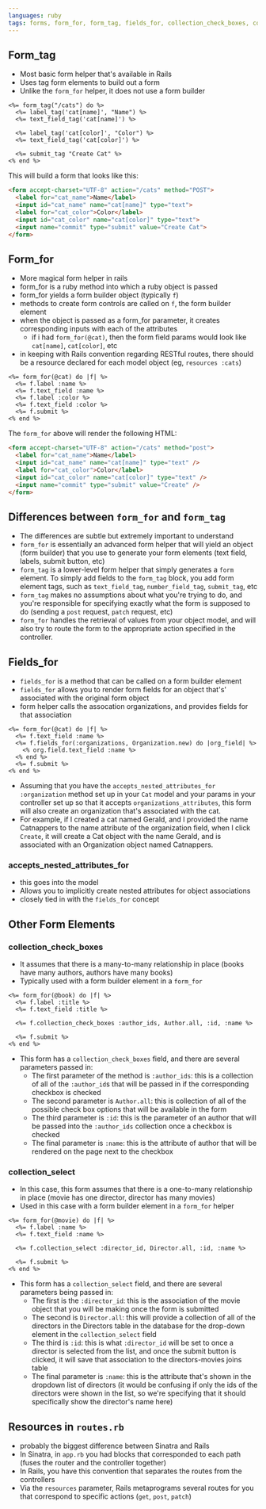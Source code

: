```yaml
---
languages: ruby
tags: forms, form_for, form_tag, fields_for, collection_check_boxes, collection_select
---
```


## Form_tag
- Most basic form helper that's available in Rails
- Uses tag form elements to build out a form
- Unlike the `form_for` helper, it does not use a form builder

```erb
<%= form_tag("/cats") do %>
  <%= label_tag('cat[name]', "Name") %>
  <%= text_field_tag('cat[name]') %>

  <%= label_tag('cat[color]', "Color") %>
  <%= text_field_tag('cat[color]') %>

  <%= submit_tag "Create Cat" %>
<% end %>
```

This will build a form that looks like this:

```html
<form accept-charset="UTF-8" action="/cats" method="POST">
  <label for="cat_name">Name</label>
  <input id="cat_name" name="cat[name]" type="text">
  <label for="cat_color">Color</label>
  <input id="cat_color" name="cat[color]" type="text">
  <input name="commit" type="submit" value="Create Cat">
</form>
```

## Form_for
- More magical form helper in rails
- form_for is a ruby method into which a ruby object is passed
- form_for yields a form builder object (typically `f`)
- methods to create form controls are called on `f`, the form builder element
- when the object is passed as a form_for parameter, it creates corresponding inputs with each of the attributes
    - if i had `form_for(@cat)`, then the form field params would look like `cat[name]`, `cat[color]`, etc
- in keeping with Rails convention regarding RESTful routes, there should be a resource declared for each model object (eg, `resources :cats`)

```erb
<%= form_for(@cat) do |f| %>
  <%= f.label :name %>
  <%= f.text_field :name %>
  <%= f.label :color %>
  <%= f.text_field :color %>
  <%= f.submit %>
<% end %>
```

The `form_for` above will render the following HTML:

```html
<form accept-charset="UTF-8" action="/cats" method="post">
  <label for="cat_name">Name</label>
  <input id="cat_name" name="cat[name]" type="text" />
  <label for="cat_color">Color</label>
  <input id="cat_color" name="cat[color]" type="text" />
  <input name="commit" type="submit" value="Create" />
</form>
```

## Differences between `form_for` and `form_tag`
- The differences are subtle but extremely important to understand
- `form_for` is essentially an advanced form helper that will yield an object (form builder) that you use to generate your form elements (text field, labels, submit button, etc)
- `form_tag` is a lower-level form helper that simply generates a `form` element. To simply add fields to the `form_tag` block, you add form element tags, such as `text_field_tag`, `number_field_tag`, `submit_tag`, etc
- `form_tag` makes no assumptions about what you're trying to do, and you're responsible for specifying exactly what the form is supposed to do (sending a `post` request, `patch` request, etc)
- `form_for` handles the retrieval of values from your object model, and will also try to route the form to the appropriate action specified in the controller.

## Fields_for
- `fields_for` is a method that can be called on a form builder element
- `fields_for` allows you to render form fields for an object that's' associated with the original form object
- form helper calls the assocation organizations, and provides fields for that association

```erb
<%= form_for(@cat) do |f| %>
  <%= f.text_field :name %>
  <%= f.fields_for(:organizations, Organization.new) do |org_field| %>
    <% org.field.text_field :name %>
  <% end %>
  <%= f.submit %>
<% end %>
```

- Assuming that you have the `accepts_nested_attributes_for :organization` method set up in your `Cat` model and your params in your controller set up so that it accepts `organizations_attributes`, this form will also create an organization that's associated with the cat.
- For example, if I created a cat named Gerald, and I provided the name Catnappers to the name attribute of the organization field, when I click `Create`, it will create a Cat object with the name Gerald, and is associated with an Organization object named Catnappers.

### accepts_nested_attributes_for  
- this goes into the model
- Allows you to implicitly create nested attributes for object associations
- closely tied in with the `fields_for` concept

## Other Form Elements

### collection_check_boxes
- It assumes that there is a many-to-many relationship in place (books have many authors, authors have many books)
- Typically used with a form builder element in a `form_for`

```erb
<%= form_for(@book) do |f| %>
  <%= f.label :title %>
  <%= f.text_field :title %>

  <%= f.collection_check_boxes :author_ids, Author.all, :id, :name %>

  <%= f.submit %>
<% end %>
```

- This form has a `collection_check_boxes` field, and there are several parameters passed in:
  - The first parameter of the method is `:author_ids`: this is a collection of all of the `:author_id`s that will be passed in if the corresponding checkbox is checked
  - The second parameter is `Author.all`: this is collection of all of the possible check box options that will be available in the form
  - The third parameter is `:id`: this is the parameter of an author that will be passed into the `:author_ids` collection once a checkbox is checked
  - The final parameter is `:name`: this is the attribute of author that will be rendered on the page next to the checkbox

### collection_select
- In this case, this form assumes that there is a one-to-many relationship in place (movie has one director, director has many movies)
- Used in this case with a form builder element in a `form_for` helper

```erb
<%= form_for(@movie) do |f| %>
  <%= f.label :name %>
  <%= f.text_field :name %>

  <%= f.collection_select :director_id, Director.all, :id, :name %>

  <%= f.submit %>
<% end %>
```

- This form has a `collection_select` field, and there are several parameters being passed in:
  - The first is the `:director_id`: this is the association of the movie object that you will be making once the form is submitted
  - The second is `Director.all`: this will provide a collection of all of the directors in the Directors table in the database for the drop-down element in the `collection_select` field
  - The third is `:id`: this is what `:director_id` will be set to once a director is selected from the list, and once the submit button is clicked, it will save that association to the directors-movies joins table
  - The final parameter is `:name`: this is the attribute that's shown in the dropdown list of directors (it would be confusing if only the ids of the directors were shown in the list, so we're specifying that it should specifically show the director's name here)

## Resources in `routes.rb`
- probably the biggest difference between Sinatra and Rails
- In Sinatra, in `app.rb` you had blocks that corresponded to each path (fuses the router and the controller together)
- In Rails, you have this convention that separates the routes from the controllers
- Via the `resources` parameter, Rails metaprograms several routes for you that correspond to specific actions (`get`, `post`, `patch`)
